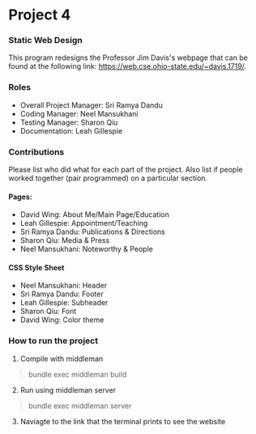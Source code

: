 # Project 4
### Static Web Design
This program redesigns the Professor Jim Davis's webpage that can be found at the following link: https://web.cse.ohio-state.edu/~davis.1719/.

### Roles
* Overall Project Manager: Sri Ramya Dandu
* Coding Manager: Neel Mansukhani
* Testing Manager: Sharon Qiu
* Documentation: Leah Gillespie

### Contributions
Please list who did what for each part of the project.
Also list if people worked together (pair programmed) on a particular section.

#### Pages:
* David Wing: About Me/Main Page/Education 
* Leah Gillespie: Appointment/Teaching
* Sri Ramya Dandu: Publications & Directions 
* Sharon Qiu: Media & Press
* Neel Mansukhani: Noteworthy & People

#### CSS Style Sheet
* Neel Mansukhani: Header
* Sri Ramya Dandu: Footer 
* Leah Gillespie: Subheader
* Sharon Qiu: Font
* David Wing: Color theme

### How to run the project
1. Compile with middleman
> bundle exec middleman build
2. Run using middleman server
> bundle exec middleman server
3. Naviagte to the link that the terminal prints to see the website 